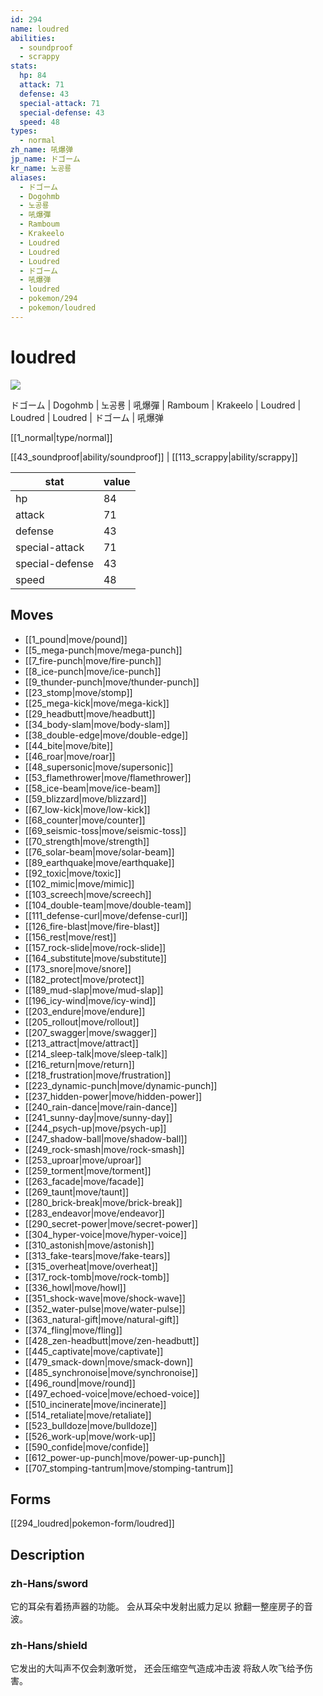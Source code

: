 ```yaml
---
id: 294
name: loudred
abilities:
  - soundproof
  - scrappy
stats:
  hp: 84
  attack: 71
  defense: 43
  special-attack: 71
  special-defense: 43
  speed: 48
types:
  - normal
zh_name: 吼爆弹
jp_name: ドゴーム
kr_name: 노공룡
aliases:
  - ドゴーム
  - Dogohmb
  - 노공룡
  - 吼爆彈
  - Ramboum
  - Krakeelo
  - Loudred
  - Loudred
  - Loudred
  - ドゴーム
  - 吼爆弹
  - loudred
  - pokemon/294
  - pokemon/loudred
---
```

# loudred

![](https://raw.githubusercontent.com/PokeAPI/sprites/master/sprites/pokemon/294.png)

ドゴーム | Dogohmb | 노공룡 | 吼爆彈 | Ramboum | Krakeelo | Loudred | Loudred | Loudred | ドゴーム | 吼爆弹

[[1_normal|type/normal]]

[[43_soundproof|ability/soundproof]] | [[113_scrappy|ability/scrappy]]

|stat|value|
|---|---|
|hp|84|
|attack|71|
|defense|43|
|special-attack|71|
|special-defense|43|
|speed|48|


## Moves

- [[1_pound|move/pound]]
- [[5_mega-punch|move/mega-punch]]
- [[7_fire-punch|move/fire-punch]]
- [[8_ice-punch|move/ice-punch]]
- [[9_thunder-punch|move/thunder-punch]]
- [[23_stomp|move/stomp]]
- [[25_mega-kick|move/mega-kick]]
- [[29_headbutt|move/headbutt]]
- [[34_body-slam|move/body-slam]]
- [[38_double-edge|move/double-edge]]
- [[44_bite|move/bite]]
- [[46_roar|move/roar]]
- [[48_supersonic|move/supersonic]]
- [[53_flamethrower|move/flamethrower]]
- [[58_ice-beam|move/ice-beam]]
- [[59_blizzard|move/blizzard]]
- [[67_low-kick|move/low-kick]]
- [[68_counter|move/counter]]
- [[69_seismic-toss|move/seismic-toss]]
- [[70_strength|move/strength]]
- [[76_solar-beam|move/solar-beam]]
- [[89_earthquake|move/earthquake]]
- [[92_toxic|move/toxic]]
- [[102_mimic|move/mimic]]
- [[103_screech|move/screech]]
- [[104_double-team|move/double-team]]
- [[111_defense-curl|move/defense-curl]]
- [[126_fire-blast|move/fire-blast]]
- [[156_rest|move/rest]]
- [[157_rock-slide|move/rock-slide]]
- [[164_substitute|move/substitute]]
- [[173_snore|move/snore]]
- [[182_protect|move/protect]]
- [[189_mud-slap|move/mud-slap]]
- [[196_icy-wind|move/icy-wind]]
- [[203_endure|move/endure]]
- [[205_rollout|move/rollout]]
- [[207_swagger|move/swagger]]
- [[213_attract|move/attract]]
- [[214_sleep-talk|move/sleep-talk]]
- [[216_return|move/return]]
- [[218_frustration|move/frustration]]
- [[223_dynamic-punch|move/dynamic-punch]]
- [[237_hidden-power|move/hidden-power]]
- [[240_rain-dance|move/rain-dance]]
- [[241_sunny-day|move/sunny-day]]
- [[244_psych-up|move/psych-up]]
- [[247_shadow-ball|move/shadow-ball]]
- [[249_rock-smash|move/rock-smash]]
- [[253_uproar|move/uproar]]
- [[259_torment|move/torment]]
- [[263_facade|move/facade]]
- [[269_taunt|move/taunt]]
- [[280_brick-break|move/brick-break]]
- [[283_endeavor|move/endeavor]]
- [[290_secret-power|move/secret-power]]
- [[304_hyper-voice|move/hyper-voice]]
- [[310_astonish|move/astonish]]
- [[313_fake-tears|move/fake-tears]]
- [[315_overheat|move/overheat]]
- [[317_rock-tomb|move/rock-tomb]]
- [[336_howl|move/howl]]
- [[351_shock-wave|move/shock-wave]]
- [[352_water-pulse|move/water-pulse]]
- [[363_natural-gift|move/natural-gift]]
- [[374_fling|move/fling]]
- [[428_zen-headbutt|move/zen-headbutt]]
- [[445_captivate|move/captivate]]
- [[479_smack-down|move/smack-down]]
- [[485_synchronoise|move/synchronoise]]
- [[496_round|move/round]]
- [[497_echoed-voice|move/echoed-voice]]
- [[510_incinerate|move/incinerate]]
- [[514_retaliate|move/retaliate]]
- [[523_bulldoze|move/bulldoze]]
- [[526_work-up|move/work-up]]
- [[590_confide|move/confide]]
- [[612_power-up-punch|move/power-up-punch]]
- [[707_stomping-tantrum|move/stomping-tantrum]]

## Forms



[[294_loudred|pokemon-form/loudred]]

## Description

### zh-Hans/sword

它的耳朵有着扬声器的功能。
会从耳朵中发射出威力足以
掀翻一整座房子的音波。

### zh-Hans/shield

它发出的大叫声不仅会刺激听觉，
还会压缩空气造成冲击波
将敌人吹飞给予伤害。

